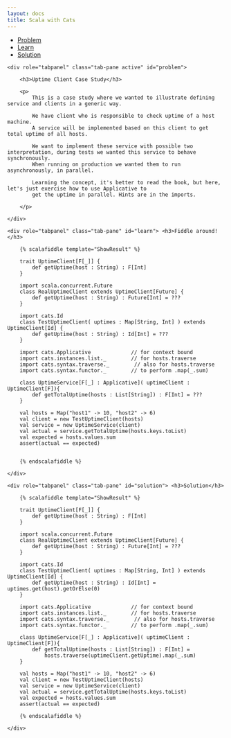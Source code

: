 ```yaml
---
layout: docs 
title: Scala with Cats 
---
```


<ul id="problemTabs" class="nav nav-tabs">
    <li class="active"><a class="nav-link" href="#problem" data-toggle="tab">Problem</a></li>
    <li><a href="#learn" data-toggle="tab">Learn</a></li>
    <li><a href="#solution" data-toggle="tab">Solution</a></li>
</ul>

<div class="tab-content">

    <div role="tabpanel" class="tab-pane active" id="problem"> 

        <h3>Uptime Client Case Study</h3>

        <p> 
            This is a case study where we wanted to illustrate defining service and clients in a generic way.

            We have client who is responsible to check uptime of a host machine.
            A service will be implemented based on this client to get total uptime of all hosts.

            We want to implement these service with possible two interpretation, during tests we wanted this service to behave synchronously.
            When running on production we wanted them to run asynchronously, in parallel.

            Learning the concept, it's better to read the book, but here, let's just exercise how to use Applicative to 
            get the uptime in parallel. Hints are in the imports.

        </p>

    </div>

    <div role="tabpanel" class="tab-pane" id="learn"> <h3>Fiddle around!</h3>

        {% scalafiddle template="ShowResult" %}

        trait UptimeClient[F[_]] {
            def getUptime(host : String) : F[Int]
        }

        import scala.concurrent.Future
        class RealUptimeClient extends UptimeClient[Future] {
            def getUptime(host : String) : Future[Int] = ???
        }

        import cats.Id
        class TestUptimeClient( uptimes : Map[String, Int] ) extends UptimeClient[Id] {
            def getUptime(host : String) : Id[Int] = ??? 
        }

        import cats.Applicative             // for context bound
        import cats.instances.list._        // for hosts.traverse
        import cats.syntax.traverse._        // also for hosts.traverse 
        import cats.syntax.functor._        // to perform .map(_.sum)

        class UptimeService[F[_] : Applicative]( uptimeClient : UptimeClient[F]){
            def getTotalUptime(hosts : List[String]) : F[Int] = ???
        }

        val hosts = Map("host1" -> 10, "host2" -> 6)
        val client = new TestUptimeClient(hosts)
        val service = new UptimeService(client)
        val actual = service.getTotalUptime(hosts.keys.toList) 
        val expected = hosts.values.sum
        assert(actual == expected)


        {% endscalafiddle %}

    </div>

    <div role="tabpanel" class="tab-pane" id="solution"> <h3>Solution</h3>

        {% scalafiddle template="ShowResult" %}

        trait UptimeClient[F[_]] {
            def getUptime(host : String) : F[Int]
        }

        import scala.concurrent.Future
        class RealUptimeClient extends UptimeClient[Future] {
            def getUptime(host : String) : Future[Int] = ???
        }

        import cats.Id
        class TestUptimeClient( uptimes : Map[String, Int] ) extends UptimeClient[Id] {
            def getUptime(host : String) : Id[Int] = uptimes.get(host).getOrElse(0) 
        }

        import cats.Applicative             // for context bound
        import cats.instances.list._        // for hosts.traverse
        import cats.syntax.traverse._        // also for hosts.traverse 
        import cats.syntax.functor._        // to perform .map(_.sum)

        class UptimeService[F[_] : Applicative]( uptimeClient : UptimeClient[F]){
            def getTotalUptime(hosts : List[String]) : F[Int] = 
                hosts.traverse(uptimeClient.getUptime).map(_.sum)
        }

        val hosts = Map("host1" -> 10, "host2" -> 6)
        val client = new TestUptimeClient(hosts)
        val service = new UptimeService(client)
        val actual = service.getTotalUptime(hosts.keys.toList) 
        val expected = hosts.values.sum
        assert(actual == expected)

        {% endscalafiddle %}

    </div>

</div>

